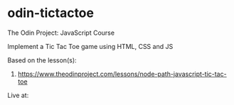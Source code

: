 # odin-tictactoe

The Odin Project: JavaScript Course

Implement a Tic Tac Toe game using HTML, CSS and JS

Based on the lesson(s):

1. https://www.theodinproject.com/lessons/node-path-javascript-tic-tac-toe

Live at: 
